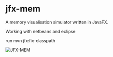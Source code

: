 jfx-mem
=======

A memory visualisation simulator written in JavaFX.

Working with netbeans and eclipse

run mvn jfx:fix-classpath

![JFX-MEM](jfx-mem.png)
